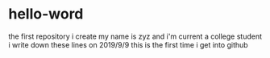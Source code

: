 # hello-word
the first repository i create
my name is zyz and i'm current a college student
i write down these lines on 2019/9/9
this is the first time i get into github

